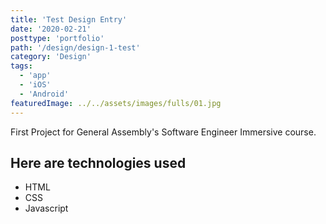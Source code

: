 ```yaml
---
title: 'Test Design Entry'
date: '2020-02-21'
posttype: 'portfolio'
path: '/design/design-1-test'
category: 'Design'
tags:
  - 'app'
  - 'iOS'
  - 'Android'
featuredImage: ../../assets/images/fulls/01.jpg
---
```


First Project for General Assembly's Software Engineer Immersive course.

<!-- ![Blackjack Screenshot](../assets/images/fulls/01.jpg) -->

## Here are technologies used

- HTML
- CSS
- Javascript
